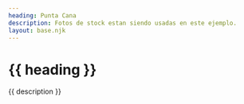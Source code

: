 ```yaml
---
heading: Punta Cana
description: Fotos de stock estan siendo usadas en este ejemplo.
layout: base.njk
---
```


# {{ heading }}
{{ description }}